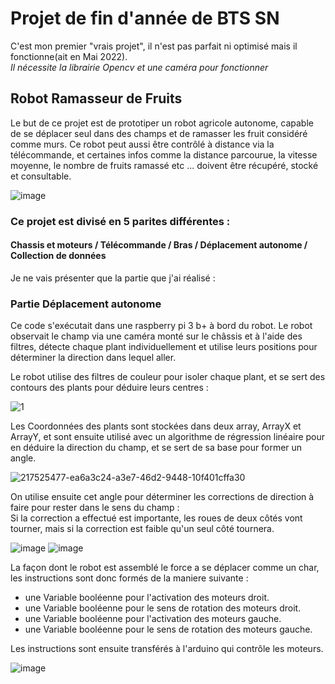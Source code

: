 # Projet de fin d'année de BTS SN 

C'est mon premier "vrais projet", il n'est pas parfait ni optimisé mais il fonctionne(ait en Mai 2022).  
*Il nécessite la librairie Opencv et une caméra pour fonctionner*

## Robot Ramasseur de Fruits
Le but de ce projet est de prototiper un robot agricole autonome, capable de se déplacer seul dans des champs et de ramasser les fruit considéré comme murs. 
Ce robot peut aussi être contrôlé à distance via la télécommande, et certaines infos comme la distance parcourue, la vitesse moyenne, le nombre de fruits ramassé etc ... doivent être récupéré, stocké et consultable.
  
![image](https://user-images.githubusercontent.com/114387855/217528862-367dd758-f2fc-4aed-8b9b-07fa2f0d1f74.png)
### Ce projet est divisé en 5 parites différentes :  
#### Chassis et moteurs / Télécommande / Bras / Déplacement autonome / Collection de données  
  
Je ne vais présenter que la partie que j'ai réalisé :  
### Partie Déplacement autonome  
  
Ce code s'exécutait dans une raspberry pi 3 b+ à bord du robot.
Le robot observait le champ via une caméra monté sur le châssis et à l'aide des filtres, détecte chaque plant individuellement et utilise leurs positions pour déterminer la direction dans lequel aller.  

Le robot utilise des filtres de couleur pour isoler chaque plant, et se sert des contours des plants pour déduire leurs centres :  

![1](https://user-images.githubusercontent.com/114387855/217525477-ea6a3c24-a3e7-46d2-9448-10f401cffa30.PNG)

Les Coordonnées des plants sont stockées dans deux array, ArrayX et ArrayY, et sont ensuite utilisé avec un algorithme de régression linéaire pour en déduire la direction du champ, et se sert de sa base pour former un angle.  

![217525477-ea6a3c24-a3e7-46d2-9448-10f401cffa30](https://github.com/lucas-ribard/BTS_Projet_fin_annee_2022/assets/114387855/1c0f072c-38f1-47f7-aa8a-26cfd2730205)

On utilise ensuite cet angle pour déterminer les corrections de direction à faire pour rester dans le sens du champ :  
Si la correction a effectué est importante, les roues de deux côtés vont tourner, mais si la correction est faible qu'un seul côté tournera.

![image](https://user-images.githubusercontent.com/114387855/217526705-bdcb7a93-0a77-44b6-9b61-8ad0f8e40514.png)
![image](https://user-images.githubusercontent.com/114387855/217526459-30b37322-5c09-43d3-b25d-82cd75468ae1.png)
  
La façon dont le robot est assemblé le force a se déplacer comme un char, les instructions sont donc formés de la maniere suivante :  
* une Variable booléenne pour l'activation des moteurs droit.  
* une Variable booléenne pour le sens de rotation des moteurs droit.  
* une Variable booléenne pour l'activation des moteurs gauche.  
* une Variable booléenne pour le sens de rotation des moteurs gauche.  
  
    
Les instructions sont ensuite transférés à l'arduino qui contrôle les moteurs.

![image](https://user-images.githubusercontent.com/114387855/217527997-d8270287-a21f-4225-b11e-a48dfcfbd3dd.png)
